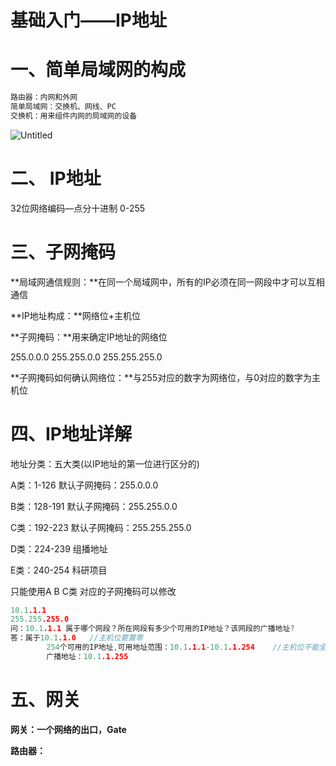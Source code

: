 # 基础入门——IP地址

# 一、简单局域网的构成

```c
路由器：内网和外网
简单局域网：交换机、网线、PC
交换机：用来组件内网的局域网的设备
```

![Untitled](Untitled%20114.png)

# 二、 IP地址

32位网络编码—点分十进制          0-255

# 三、子网掩码

**局域网通信规则：**在同一个局域网中，所有的IP必须在同一网段中才可以互相通信

**IP地址构成：**网络位+主机位

**子网掩码：**用来确定IP地址的网络位

255.0.0.0
255.255.0.0
255.255.255.0

**子网掩码如何确认网络位：**与255对应的数字为网络位，与0对应的数字为主机位

# 四、IP地址详解

地址分类：五大类(以IP地址的第一位进行区分的)

A类：1-126       默认子网掩码：255.0.0.0

B类：128-191    默认子网掩码：255.255.0.0

C类：192-223    默认子网掩码：255.255.255.0

D类：224-239    组播地址

E类：240-254     科研项目

只能使用A B C类   对应的子网掩码可以修改

```c
10.1.1.1
255.255.255.0
问：10.1.1.1 属于哪个网段？所在网段有多少个可用的IP地址？该网段的广播地址?
答：属于10.1.1.0   //主机位要置零
		254个可用的IP地址,可用地址范围：10.1.1.1-10.1.1.254    //主机位不能全为0，也不能全为255
		广播地址：10.1.1.255
```

# 五、网关

**网关：一个网络的出口，Gate**

**路由器：**